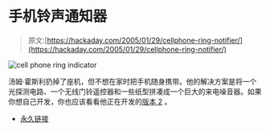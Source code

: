 # 手机铃声通知器

> 原文:[https://hackaday.com/2005/01/29/cellphone-ring-notifier/](https://hackaday.com/2005/01/29/cellphone-ring-notifier/)

![cell phone ring indicator](img/640a47e5c98d3a71da91aeb1def2c30f.png)

汤姆·霍斯利扔掉了座机，但不想在家时把手机随身携带。他的解决方案是将一个光探测电路、一个无线门铃遥控器和一些纸型拼凑成一个巨大的来电噪音器。如果你想自己开发，你也应该看看他正在开发的[版本 2](http://home.att.net/%7ETom.Horsley/phonetale/markII.html) 。

*   [永久链接](http://home.att.net/~Tom.Horsley/phonetale/phonetail.html)